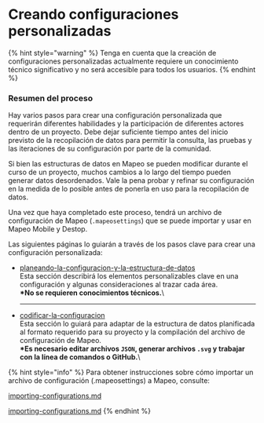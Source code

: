# Creando configuraciones personalizadas

{% hint style="warning" %}
Tenga en cuenta que la creación de configuraciones personalizadas actualmente requiere un conocimiento técnico significativo y no será accesible para todos los usuarios.
{% endhint %}

### Resumen del proceso

Hay varios pasos para crear una configuración personalizada que requerirán diferentes habilidades y la participación de diferentes actores dentro de un proyecto. Debe dejar suficiente tiempo antes del inicio previsto de la recopilación de datos para permitir la consulta, las pruebas y las iteraciones de su configuración por parte de la comunidad.&#x20;

Si bien las estructuras de datos en Mapeo se pueden modificar durante el curso de un proyecto, muchos cambios a lo largo del tiempo pueden generar datos desordenados. Vale la pena probar y refinar su configuración en la medida de lo posible antes de ponerla en uso para la recopilación de datos.&#x20;

Una vez que haya completado este proceso, tendrá un archivo de configuración de Mapeo (`.mapeosettings`) que se puede importar y usar en Mapeo Mobile y Destop.

Las siguientes páginas lo guiarán a través de los pasos clave para crear una configuración personalizada:

* [planeando-la-configuracion-y-la-estructura-de-datos](planeando-la-configuracion-y-la-estructura-de-datos/ "mention")\
  Esta sección describirá los elementos personalizables clave en una configuración y algunas consideraciones al trazar cada área. \
  **\*No se requieren conocimientos técnicos.**\
  ****
* [codificar-la-configuracion](codificar-la-configuracion/ "mention")\
  Esta sección lo guiará para adaptar de la estructura de datos planificada al formato requerido para su proyecto y la compilación del archivo de configuración de Mapeo. \
  **\*Es necesario editar archivos `JSON`, generar archivos `.svg` y trabajar con la línea de comandos o GitHub.**\


{% hint style="info" %}
Para obtener instrucciones sobre cómo importar un archivo de configuración (.mapeosettings) a Mapeo, consulte:

[importing-configurations.md](../../../mapeo-mobile-installation-setup/importing-configurations.md "mention")

[importing-configurations.md](../../../mapeo-desktop-installation-setup/importing-configurations.md "mention")
{% endhint %}
